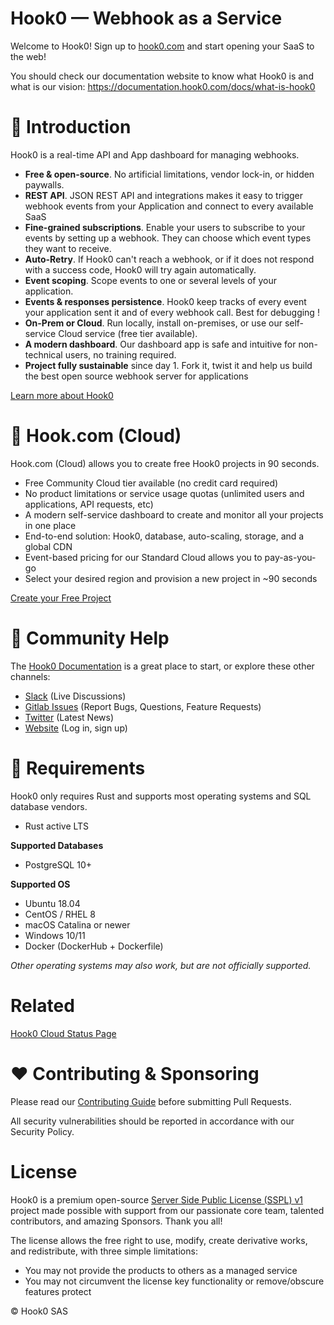 # Hook0 — Webhook as a Service

Welcome to Hook0! Sign up to [hook0.com](https://www.hook0.com/) and start opening your SaaS to the web!

You should check our documentation website to know what Hook0 is and what is our vision: https://documentation.hook0.com/docs/what-is-hook0

# 🐰 Introduction
Hook0 is a real-time API and App dashboard for managing webhooks.

- **Free & open-source**. No artificial limitations, vendor lock-in, or hidden paywalls.
- **REST API**. JSON REST API and integrations makes it easy to trigger webhook events from your Application and connect to every available SaaS
- **Fine-grained subscriptions**. Enable your users to subscribe to your events by setting up a webhook. They can choose which event types they want to receive.
- **Auto-Retry**. If Hook0 can't reach a webhook, or if it does not respond with a success code, Hook0 will try again automatically.
- **Event scoping**. Scope events to one or several levels of your application.
- **Events & responses persistence**. Hook0 keep tracks of every event your application sent it and of every webhook call. Best for debugging !
- **On-Prem or Cloud**. Run locally, install on-premises, or use our self-service Cloud service (free tier available).
- **A modern dashboard**. Our dashboard app is safe and intuitive for non-technical users, no training required.
- **Project fully sustainable** since day 1. Fork it, twist it and help us build the best open source webhook server for applications

[Learn more about Hook0](https://www.hook0.com/)

# 🚀 Hook.com (Cloud)
Hook.com (Cloud) allows you to create free Hook0 projects in 90 seconds.

- Free Community Cloud tier available (no credit card required)
- No product limitations or service usage quotas (unlimited users and applications, API requests, etc)
- A modern self-service dashboard to create and monitor all your projects in one place
- End-to-end solution: Hook0, database, auto-scaling, storage, and a global CDN
- Event-based pricing for our Standard Cloud allows you to pay-as-you-go
- Select your desired region and provision a new project in ~90 seconds

[Create your Free Project](https://www.hook0.com/)

# 🤔 Community Help
The [Hook0 Documentation](https://documentation.hook0.com/) is a great place to start, or explore these other channels:

- [Slack](https://join.slack.com/t/fgribreau/shared_invite/zt-edpjwt2t-Zh39mDUMNQ0QOr9qOj~jrg) (Live Discussions)
- [Gitlab Issues](https://gitlab.com/hook0/hook0/-/issues) (Report Bugs, Questions, Feature Requests)
- [Twitter](https://twitter.com/hook0_) (Latest News)
- [Website](https://www.hook0.com/) (Log in, sign up)

# 📌 Requirements
Hook0 only requires Rust and supports most operating systems and SQL database vendors.

- Rust active LTS

**Supported Databases**
- PostgreSQL 10+

**Supported OS**
- Ubuntu 18.04
- CentOS / RHEL 8
- macOS Catalina or newer
- Windows 10/11
- Docker (DockerHub + Dockerfile)

_Other operating systems may also work, but are not officially supported._

# Related

[Hook0 Cloud Status Page](https://status.hook0.com/)

# ❤️ Contributing & Sponsoring
Please read our [Contributing Guide](./contributing.md) before submitting Pull Requests.

All security vulnerabilities should be reported in accordance with our Security Policy.

# License

Hook0 is a premium open-source [Server Side Public License (SSPL) v1](./LICENSE.txt) project made possible with support from our passionate core team, talented contributors, and amazing Sponsors. Thank you all!

The license allows the free right to use, modify, create derivative works, and redistribute, with three simple limitations:

- You may not provide the products to others as a managed service
- You may not circumvent the license key functionality or remove/obscure features protect

© Hook0 SAS
